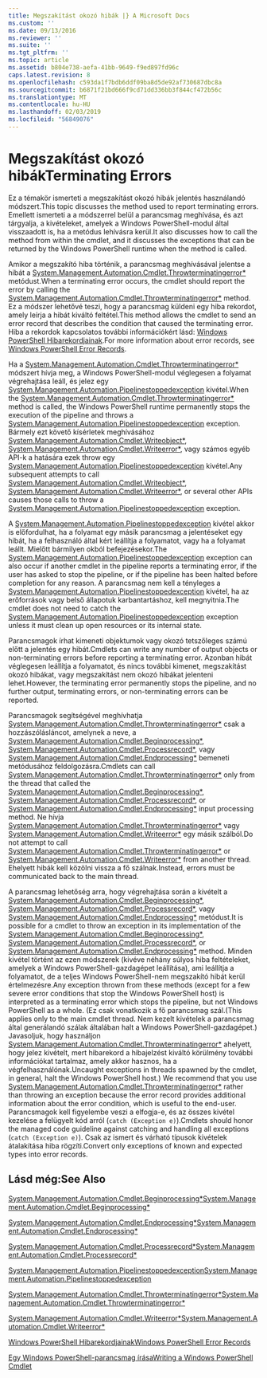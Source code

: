 ```yaml
---
title: Megszakítást okozó hibák |} A Microsoft Docs
ms.custom: ''
ms.date: 09/13/2016
ms.reviewer: ''
ms.suite: ''
ms.tgt_pltfrm: ''
ms.topic: article
ms.assetid: b804e738-aefa-41bb-9649-f9ed897fd96c
caps.latest.revision: 8
ms.openlocfilehash: c593da1f7bdb6ddf09ba8d5de92af730687dbc8a
ms.sourcegitcommit: b6871f21bd666f9cd71dd336bb3f844cf472b56c
ms.translationtype: MT
ms.contentlocale: hu-HU
ms.lasthandoff: 02/03/2019
ms.locfileid: "56849076"
---
```

# <a name="terminating-errors"></a><span data-ttu-id="dc179-102">Megszakítást okozó hibák</span><span class="sxs-lookup"><span data-stu-id="dc179-102">Terminating Errors</span></span>

<span data-ttu-id="dc179-103">Ez a témakör ismerteti a megszakítást okozó hibák jelentés használandó módszert.</span><span class="sxs-lookup"><span data-stu-id="dc179-103">This topic discusses the method used to report terminating errors.</span></span> <span data-ttu-id="dc179-104">Emellett ismerteti a a módszerrel belül a parancsmag meghívása, és azt tárgyalja, a kivételeket, amelyek a Windows PowerShell-modul által visszaadott is, ha a metódus lehívásra kerül.</span><span class="sxs-lookup"><span data-stu-id="dc179-104">It also discusses how to call the method from within the cmdlet, and it discusses the exceptions that can be returned by the Windows PowerShell runtime when the method is called.</span></span>

<span data-ttu-id="dc179-105">Amikor a megszakító hiba történik, a parancsmag meghívásával jelentse a hibát a [System.Management.Automation.Cmdlet.Throwterminatingerror\*](/dotnet/api/System.Management.Automation.Cmdlet.ThrowTerminatingError) metódust.</span><span class="sxs-lookup"><span data-stu-id="dc179-105">When a terminating error occurs, the cmdlet should report the error by calling the [System.Management.Automation.Cmdlet.Throwterminatingerror\*](/dotnet/api/System.Management.Automation.Cmdlet.ThrowTerminatingError) method.</span></span> <span data-ttu-id="dc179-106">Ez a módszer lehetővé teszi, hogy a parancsmag küldeni egy hiba rekordot, amely leírja a hibát kiváltó feltétel.</span><span class="sxs-lookup"><span data-stu-id="dc179-106">This method allows the cmdlet to send an error record that describes the condition that caused the terminating error.</span></span> <span data-ttu-id="dc179-107">Hiba a rekordok kapcsolatos további információkért lásd: [Windows PowerShell Hibarekordjainak](./windows-powershell-error-records.md).</span><span class="sxs-lookup"><span data-stu-id="dc179-107">For more information about error records, see [Windows PowerShell Error Records](./windows-powershell-error-records.md).</span></span>

<span data-ttu-id="dc179-108">Ha a [System.Management.Automation.Cmdlet.Throwterminatingerror\*](/dotnet/api/System.Management.Automation.Cmdlet.ThrowTerminatingError) módszert hívja meg, a Windows PowerShell-modul véglegesen a folyamat végrehajtása leáll, és jelez egy [ System.Management.Automation.Pipelinestoppedexception](/dotnet/api/System.Management.Automation.PipelineStoppedException) kivétel.</span><span class="sxs-lookup"><span data-stu-id="dc179-108">When the [System.Management.Automation.Cmdlet.Throwterminatingerror\*](/dotnet/api/System.Management.Automation.Cmdlet.ThrowTerminatingError) method is called, the  Windows PowerShell runtime permanently stops the execution of the pipeline and throws a [System.Management.Automation.Pipelinestoppedexception](/dotnet/api/System.Management.Automation.PipelineStoppedException) exception.</span></span> <span data-ttu-id="dc179-109">Bármely ezt követő kísérletek meghívásához [System.Management.Automation.Cmdlet.Writeobject\*](/dotnet/api/System.Management.Automation.Cmdlet.WriteObject), [System.Management.Automation.Cmdlet.Writeerror\*](/dotnet/api/System.Management.Automation.Cmdlet.WriteError), vagy számos egyéb API-k a hatására ezek throw egy [System.Management.Automation.Pipelinestoppedexception](/dotnet/api/System.Management.Automation.PipelineStoppedException) kivétel.</span><span class="sxs-lookup"><span data-stu-id="dc179-109">Any subsequent attempts to call [System.Management.Automation.Cmdlet.Writeobject\*](/dotnet/api/System.Management.Automation.Cmdlet.WriteObject), [System.Management.Automation.Cmdlet.Writeerror\*](/dotnet/api/System.Management.Automation.Cmdlet.WriteError), or several other APIs causes those calls to throw a [System.Management.Automation.Pipelinestoppedexception](/dotnet/api/System.Management.Automation.PipelineStoppedException) exception.</span></span>

<span data-ttu-id="dc179-110">A [System.Management.Automation.Pipelinestoppedexception](/dotnet/api/System.Management.Automation.PipelineStoppedException) kivétel akkor is előfordulhat, ha a folyamat egy másik parancsmag a jelentéseket egy hibát, ha a felhasználó által kért leállítja a folyamatot, vagy ha a folyamat leállt. Mielőtt bármilyen okból befejezésekor.</span><span class="sxs-lookup"><span data-stu-id="dc179-110">The [System.Management.Automation.Pipelinestoppedexception](/dotnet/api/System.Management.Automation.PipelineStoppedException) exception can also occur if another cmdlet in the pipeline reports a terminating error, if the user has asked to stop the pipeline, or if the pipeline has been halted before completion for any reason.</span></span> <span data-ttu-id="dc179-111">A parancsmag nem kell a tényleges a [System.Management.Automation.Pipelinestoppedexception](/dotnet/api/System.Management.Automation.PipelineStoppedException) kivétel, ha az erőforrások vagy belső állapotuk karbantartáshoz, kell megnyitnia.</span><span class="sxs-lookup"><span data-stu-id="dc179-111">The cmdlet does not need to catch the [System.Management.Automation.Pipelinestoppedexception](/dotnet/api/System.Management.Automation.PipelineStoppedException) exception unless it must clean up open resources or its internal state.</span></span>

<span data-ttu-id="dc179-112">Parancsmagok írhat kimeneti objektumok vagy okozó tetszőleges számú előtt a jelentés egy hibát.</span><span class="sxs-lookup"><span data-stu-id="dc179-112">Cmdlets can write any number of output objects or non-terminating errors before reporting a terminating error.</span></span> <span data-ttu-id="dc179-113">Azonban hibát véglegesen leállítja a folyamatot, és nincs további kimenet, megszakítást okozó hibákat, vagy megszakítást nem okozó hibákat jelenteni lehet.</span><span class="sxs-lookup"><span data-stu-id="dc179-113">However, the terminating error permanently stops the pipeline, and no further output, terminating errors, or non-terminating errors can be reported.</span></span>

<span data-ttu-id="dc179-114">Parancsmagok segítségével meghívhatja [System.Management.Automation.Cmdlet.Throwterminatingerror\*](/dotnet/api/System.Management.Automation.Cmdlet.ThrowTerminatingError) csak a hozzászólásláncot, amelynek a neve, a [System.Management.Automation.Cmdlet.Beginprocessing\*](/dotnet/api/System.Management.Automation.Cmdlet.BeginProcessing), [ System.Management.Automation.Cmdlet.Processrecord\*](/dotnet/api/System.Management.Automation.Cmdlet.ProcessRecord), vagy [System.Management.Automation.Cmdlet.Endprocessing\*](/dotnet/api/System.Management.Automation.Cmdlet.EndProcessing) bemeneti metódusához feldolgozásra.</span><span class="sxs-lookup"><span data-stu-id="dc179-114">Cmdlets can call [System.Management.Automation.Cmdlet.Throwterminatingerror\*](/dotnet/api/System.Management.Automation.Cmdlet.ThrowTerminatingError) only from the thread that called the [System.Management.Automation.Cmdlet.Beginprocessing\*](/dotnet/api/System.Management.Automation.Cmdlet.BeginProcessing), [System.Management.Automation.Cmdlet.Processrecord\*](/dotnet/api/System.Management.Automation.Cmdlet.ProcessRecord), or [System.Management.Automation.Cmdlet.Endprocessing\*](/dotnet/api/System.Management.Automation.Cmdlet.EndProcessing) input processing method.</span></span> <span data-ttu-id="dc179-115">Ne hívja [System.Management.Automation.Cmdlet.Throwterminatingerror\*](/dotnet/api/System.Management.Automation.Cmdlet.ThrowTerminatingError) vagy [System.Management.Automation.Cmdlet.Writeerror\*](/dotnet/api/System.Management.Automation.Cmdlet.WriteError) egy másik szálból.</span><span class="sxs-lookup"><span data-stu-id="dc179-115">Do not attempt to call [System.Management.Automation.Cmdlet.Throwterminatingerror\*](/dotnet/api/System.Management.Automation.Cmdlet.ThrowTerminatingError) or [System.Management.Automation.Cmdlet.Writeerror\*](/dotnet/api/System.Management.Automation.Cmdlet.WriteError) from another thread.</span></span> <span data-ttu-id="dc179-116">Ehelyett hibák kell közölni vissza a fő szálnak.</span><span class="sxs-lookup"><span data-stu-id="dc179-116">Instead, errors must be communicated back to the main thread.</span></span>

<span data-ttu-id="dc179-117">A parancsmag lehetőség arra, hogy végrehajtása során a kivételt a [System.Management.Automation.Cmdlet.Beginprocessing\*](/dotnet/api/System.Management.Automation.Cmdlet.BeginProcessing), [System.Management.Automation.Cmdlet.Processrecord\*](/dotnet/api/System.Management.Automation.Cmdlet.ProcessRecord), vagy [System.Management.Automation.Cmdlet.Endprocessing\*](/dotnet/api/System.Management.Automation.Cmdlet.EndProcessing) metódust.</span><span class="sxs-lookup"><span data-stu-id="dc179-117">It is possible for a cmdlet to throw an exception in its implementation of the [System.Management.Automation.Cmdlet.Beginprocessing\*](/dotnet/api/System.Management.Automation.Cmdlet.BeginProcessing), [System.Management.Automation.Cmdlet.Processrecord\*](/dotnet/api/System.Management.Automation.Cmdlet.ProcessRecord), or [System.Management.Automation.Cmdlet.Endprocessing\*](/dotnet/api/System.Management.Automation.Cmdlet.EndProcessing) method.</span></span> <span data-ttu-id="dc179-118">Minden kivétel történt az ezen módszerek (kivéve néhány súlyos hiba feltételeket, amelyek a Windows PowerShell-gazdagépet leállítása), ami leállítja a folyamatot, de a teljes Windows PowerShell-nem megszakító hibát kerül értelmezésre.</span><span class="sxs-lookup"><span data-stu-id="dc179-118">Any exception thrown from these methods (except for a few severe error conditions that stop the Windows PowerShell host) is interpreted as a terminating error which stops the pipeline, but not Windows PowerShell as a whole.</span></span> <span data-ttu-id="dc179-119">(Ez csak vonatkozik a fő parancsmag szál.</span><span class="sxs-lookup"><span data-stu-id="dc179-119">(This applies only to the main cmdlet thread.</span></span> <span data-ttu-id="dc179-120">Nem kezelt kivételek a parancsmag által generálandó szálak általában halt a Windows PowerShell-gazdagépet.) Javasoljuk, hogy használjon [System.Management.Automation.Cmdlet.Throwterminatingerror\*](/dotnet/api/System.Management.Automation.Cmdlet.ThrowTerminatingError) ahelyett, hogy jelez kivételt, mert hibarekord a hibajelzést kiváltó körülmény további információkat tartalmaz, amely akkor hasznos, ha a végfelhasználónak.</span><span class="sxs-lookup"><span data-stu-id="dc179-120">Uncaught exceptions in threads spawned by the cmdlet, in general, halt the Windows PowerShell host.) We recommend that you use [System.Management.Automation.Cmdlet.Throwterminatingerror\*](/dotnet/api/System.Management.Automation.Cmdlet.ThrowTerminatingError) rather than throwing an exception because the error record provides additional information about the error condition, which is useful to the end-user.</span></span> <span data-ttu-id="dc179-121">Parancsmagok kell figyelembe veszi a elfogja-e, és az összes kivétel kezelése a felügyelt kód arról (`catch (Exception e)`).</span><span class="sxs-lookup"><span data-stu-id="dc179-121">Cmdlets should honor the managed code guideline against catching and handling all exceptions (`catch (Exception e)`).</span></span> <span data-ttu-id="dc179-122">Csak az ismert és várható típusok kivételek átalakítása hiba rögzíti.</span><span class="sxs-lookup"><span data-stu-id="dc179-122">Convert only exceptions of known and expected types into error records.</span></span>

## <a name="see-also"></a><span data-ttu-id="dc179-123">Lásd még:</span><span class="sxs-lookup"><span data-stu-id="dc179-123">See Also</span></span>

[<span data-ttu-id="dc179-124">System.Management.Automation.Cmdlet.Beginprocessing\*</span><span class="sxs-lookup"><span data-stu-id="dc179-124">System.Management.Automation.Cmdlet.Beginprocessing\*</span></span>](/dotnet/api/System.Management.Automation.Cmdlet.BeginProcessing)

[<span data-ttu-id="dc179-125">System.Management.Automation.Cmdlet.Endprocessing\*</span><span class="sxs-lookup"><span data-stu-id="dc179-125">System.Management.Automation.Cmdlet.Endprocessing\*</span></span>](/dotnet/api/System.Management.Automation.Cmdlet.EndProcessing)

[<span data-ttu-id="dc179-126">System.Management.Automation.Cmdlet.Processrecord\*</span><span class="sxs-lookup"><span data-stu-id="dc179-126">System.Management.Automation.Cmdlet.Processrecord\*</span></span>](/dotnet/api/System.Management.Automation.Cmdlet.ProcessRecord)

[<span data-ttu-id="dc179-127">System.Management.Automation.Pipelinestoppedexception</span><span class="sxs-lookup"><span data-stu-id="dc179-127">System.Management.Automation.Pipelinestoppedexception</span></span>](/dotnet/api/System.Management.Automation.PipelineStoppedException)

[<span data-ttu-id="dc179-128">System.Management.Automation.Cmdlet.Throwterminatingerror\*</span><span class="sxs-lookup"><span data-stu-id="dc179-128">System.Management.Automation.Cmdlet.Throwterminatingerror\*</span></span>](/dotnet/api/System.Management.Automation.Cmdlet.ThrowTerminatingError)

[<span data-ttu-id="dc179-129">System.Management.Automation.Cmdlet.Writeerror\*</span><span class="sxs-lookup"><span data-stu-id="dc179-129">System.Management.Automation.Cmdlet.Writeerror\*</span></span>](/dotnet/api/System.Management.Automation.Cmdlet.WriteError)

[<span data-ttu-id="dc179-130">Windows PowerShell Hibarekordjainak</span><span class="sxs-lookup"><span data-stu-id="dc179-130">Windows PowerShell Error Records</span></span>](./windows-powershell-error-records.md)

[<span data-ttu-id="dc179-131">Egy Windows PowerShell-parancsmag írása</span><span class="sxs-lookup"><span data-stu-id="dc179-131">Writing a Windows PowerShell Cmdlet</span></span>](./writing-a-windows-powershell-cmdlet.md)
